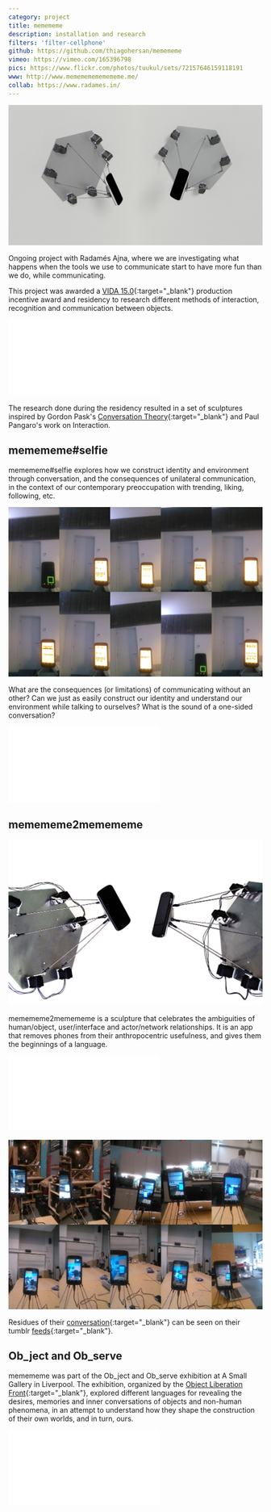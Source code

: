 ```yaml
---
category: project
title: memememe
description: installation and research
filters: 'filter-cellphone'
github: https://github.com/thiagohersan/memememe
vimeo: https://vimeo.com/165396798
pics: https://www.flickr.com/photos/tuukul/sets/72157646159118191
www: http://www.memememememememe.me/
collab: https://www.radames.in/
---
```

![](/assets/projects/memememe/memememe2.jpg)

Ongoing project with Radamés Ajna, where we are investigating what happens when the tools we use to communicate start to have more fun than we do, while communicating.

This project was awarded a [VIDA 15.0](https://vida.fundaciontelefonica.com/proyectos/vida-15/){:target="_blank"} production incentive award and residency to research different methods of interaction, recognition and communication between objects.

<div class="video-wrapper video-wrapper-16x9">
  <iframe src="//player.vimeo.com/video/88619700?portrait=0&amp;color=ff9933" frameborder="0" webkitallowfullscreen="" mozallowfullscreen="" allowfullscreen=""></iframe>
</div>

The research done during the residency resulted in a set of sculptures inspired by Gordon Pask's [Conversation Theory](http://www.pangaro.com/published/cyb-and-con.html){:target="_blank"} and Paul Pangaro's work on Interaction.

## memememe#selfie
memememe#selfie explores how we construct identity and environment through conversation, and the consequences of unilateral communication, in the context of our contemporary preoccupation with trending, liking, following, etc.

![](/assets/projects/memememe/selfies_s.jpg)

What are the consequences (or limitations) of communicating without an other? Can we just as easily construct our identity and understand our environment while talking to ourselves? What is the sound of a one-sided conversation?

<div class="video-wrapper video-wrapper-16x9">
  <iframe src="//player.vimeo.com/video/108008040" frameborder="0" webkitallowfullscreen="" mozallowfullscreen="" allowfullscreen=""></iframe>
</div>

## memememe2memememe
![](/assets/projects/memememe/memememe2_sm.jpg)

memememe2memememe is a sculpture that celebrates the ambiguities of human/object, user/interface and actor/network relationships. It is an app that removes phones from their anthropocentric usefulness, and gives them the beginnings of a language.

<div class="video-wrapper video-wrapper-16x9">
    <iframe src="//player.vimeo.com/video/121315652" frameborder="0" webkitallowfullscreen="" mozallowfullscreen="" allowfullscreen=""></iframe>
</div>

![](/assets/projects/memememe/selfies2_s.jpg)

Residues of their [conversation](http://memememeselfie.tumblr.com/){:target="_blank"} can be seen on their tumblr [feeds](http://memememe2memememe.tumblr.com/){:target="_blank"}.

## Ob_ject and Ob_serve
memememe was part of the Ob_ject and Ob_serve exhibition at A Small Gallery in Liverpool. The exhibition, organized by the [Object Liberation Front](http://olf.alab.space/){:target="_blank"}, explored different languages for revealing the desires, memories and inner conversations of objects and non-human phenomena, in an attempt to understand how they shape the construction of their own worlds, and in turn, ours.

<div class="video-wrapper video-wrapper-16x9">
  <iframe src="//player.vimeo.com/video/165396798" frameborder="0" webkitallowfullscreen="" mozallowfullscreen="" allowfullscreen=""></iframe>
</div>

